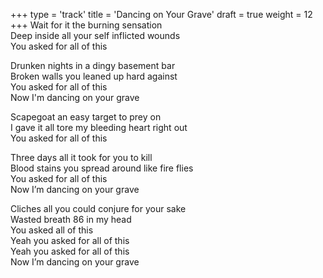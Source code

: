 +++
type = 'track'
title = 'Dancing on Your Grave'
draft = true
weight = 12
+++
Wait for it the burning sensation  
Deep inside all your self inflicted wounds  
You asked for all of this

Drunken nights in a dingy basement bar  
Broken walls you leaned up hard against  
You asked for all of this  
Now I'm dancing on your grave

Scapegoat an easy target to prey on  
I gave it all tore my bleeding heart right out  
You asked for all of this

Three days all it took for you to kill  
Blood stains you spread around like fire flies  
You asked for all of this  
Now I’m dancing on your grave

Cliches all you could conjure for your sake  
Wasted breath 86 in my head  
You asked all of this  
Yeah you asked for all of this  
Yeah you asked for all of this  
Now I’m dancing on your grave
